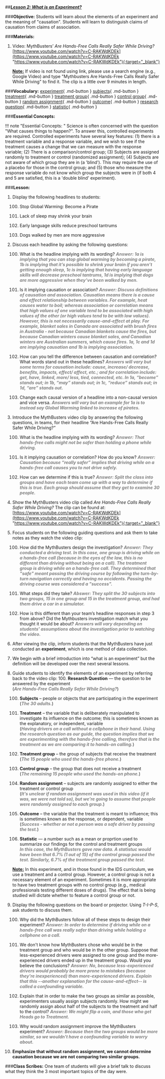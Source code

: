 ##***<u>Lesson 2: What is an Experiment?</u>***

###**Objective:**
Students will learn about the elements of an experiment and the meaning of "causation". Students will
learn to distinguish claims of causation from claims of association.

###**Materials:**
1. Video: MythBusters’ *Are Hands-Free Calls Really Safer While Driving?* <br> [https://www.youtube.com/watch?v=C-RAKWdKDEk](https://www.youtube.com/watch?v=C-RAKWdKDEk "https://www.youtube.com/watch?v=C-RAKWdKDEk"){:target="_blank"}

    **<u>Note:</u>** If video is not found using link, please use a search engine (e.g., Google Video) and type "Mythbusters Are Hands-Free Calls Really Safer While Driving" to find it. The clip is a little over 9 minutes in length.

###**Vocabulary:**
[experiment](../../vocabulary/unit3/#experiment "one method of data collection; something that can be repeated that has a set of possible results"){ .md-button }
[subjects](../../vocabulary/unit3/#subjects "people or objects that are participating in the experiment"){ .md-button }
[treatment](../../vocabulary/unit3/#treatment "the variable that is deliberately manipulated to investigate its influence on the outcome; this is sometimes known as the explanatory, or independent, variable "){ .md-button }
[treatment group](../../vocabulary/unit3/#treatment-group "the group of subjects that receive the treatment"){ .md-button }
[control group](../../vocabulary/unit3/#control-group "the group that does not receive a treatment"){ .md-button }
[random assignment](../../vocabulary/unit3/#random-assignment "subjects are randomly assigned to either the treatment or control group"){ .md-button }
[outcome](../../vocabulary/unit3/#outcome "the variable that the treatment is meant to influence; this is sometimes known as the response, or dependent, variable"){ .md-button }
[research question](../../vocabulary/unit3/#research-question "the question to be answered by the experiment"){ .md-button }
[statistic](../../vocabulary/unit3/#statistic "a term used for numbers that summarize a sample"){ .md-button }

###**Essential Concepts:**

!!! note "Essential Concepts: "
    Science is often concerned with the question "What causes things to happen?". To
    answer this, controlled experiments are required. Controlled experiments have several key features: (1)
    there is a treatment variable and a response variable, and we wish to see if the treatment causes a
    change that we can measure with the response variable; (2) There is a comparison/control group; (3)
    Subjects are assigned randomly to treatment or control (randomized assignment); (4) Subjects are not
    aware of which group they are in (a 'blind'). This may require the use of a placebo for those in the control
    group; and (5) those who measure the response variable do not know which group the subjects were in (if
    both 4 and 5 are satisfied, this is a 'double blind' experiment).

###**Lesson:**
1. Display the following headlines to students:

    100. Stop Global Warming: Become a Pirate

    100. Lack of sleep may shrink your brain

    100. Early language skills reduce preschool tantrums

    100. Dogs walked by men are more aggressive

2. Discuss each headline by asking the following questions:

    100. What is the headline implying with its wording? <span style="color:grey">***Answer: 1a is implying that you can stop global
    warming by becoming a pirate, 1b is implying that it’s possible to shrink your brain
    if you aren’t getting enough sleep, 1c is implying that having early language skills
    will decrease preschool tantrums, 1d is implying that dogs are more aggressive
    when they’ve been walked by men.***</span>

    100. Is it implying causation or association? <span style="color:grey">***Answer: Discuss definitions of causation and
    association. Causation means there is a cause and effect relationship between
    variables. For example, heat causes water to boil; whereas association or
    correlation means that high values of one variable tend to be associated with high
    values of the other (or high values tend to be with low values). However, this is not
    necessarily cause-and-effect at play. For example, blanket sales in Canada are
    associated with brush fires in Australia - not because Canadian blankets cause the
    fires, but because Canadian winters cause blanket sales, and Canadian winters are
    Australian summers, which cause fires. 1a, 1c and 1d are implying causation and
    1b is implying association.***</span>
    
    100. How can you tell the difference between causation and correlation? What words stand
    out in these headlines? <span style="color:grey">***Answers will vary but some terms for causation include:
    cause, increase/ decrease, benefits, impacts, effect/ affect, etc.; and for correlation
    include: get, have, linked, more/ less, tied, connected, etc. In 1a, “become” stands
    out; in 1b, “may” stands out; in 1c, “reduce” stands out; in 1d, “are” stands out.***</span>
    
    100. Change each causal version of a headline into a non-causal version and vice versa.
    <span style="color:grey">***Answers will vary but an example for 1a is to instead say Global Warming linked to
    increase of pirates.***</span>

3. Introduce the MythBusters video clip by answering the following questions, in teams, for their
headline “Are Hands-Free Calls Really Safer While Driving?”

    100. What is the headline implying with its wording? <span style="color:grey">***Answer: That hands-free calls might not be safer than holding a phone while driving.***</span>

    100. Is it implying causation or correlation? How do you know? <span style="color:grey">***Answer: Causation because
    “really safer” implies that driving while on a hands-free call causes you to not drive safely.***</span>

    100. How can we determine if this is true? <span style="color:grey">***Answer: Split the class into groups and have each team
    come up with a way to determine if this is true. Each group should assume that
    they get to examine 30 people.***</span>

4. Show the MythBusters video clip called *Are Hands-Free Calls Really Safer While Driving?* The clip can be found at: <br> [https://www.youtube.com/watch?v=C-RAKWdKDEk](https://www.youtube.com/watch?v=C-RAKWdKDEk "https://www.youtube.com/watch?v=C-RAKWdKDEk"){:target="_blank"}

5. Focus students on the following guiding questions and ask them to take notes as they watch the video clip:

    100. How did the MythBusters design the investigation? <span style="color:grey">***Answer: They conducted a driving test. In this case, one group is driving while on a hands-free call (because in the eyes of the law, this is no different than driving without being on a call). The treatment group is driving while on a hands-free call. They determined that "safe" meant passing the driving course by following the turn-by-turn navigation correctly and having no accidents. Passing the driving course was considered a "success".***</span>

    100. What steps did they take? <span style="color:grey">***Abswer: They split the 30 subjects into two groups, 15 in one group and 15 in the treatment group, and had them drive a car in a simulator.***</span>

    100. How is this different than your team’s headline responses in step 3 from above? Did the Mythbusters investigation match what you thought it would be about? <span style="color:grey">***Answers will vary depending on students' assumptions about the investigation prior to watching the video.***</span>

6. After viewing the clip, inform students that the MythBusters have just conducted an **experiment**,
which is one method of data collection.

7. We begin with a brief introduction into “what is an experiment” but the definition will be developed
over the next several lessons.

8. Guide students to identify the elements of an experiment by referring back to the video clip:
    100. **Research Question** — the question to be answered by the experiment <br>(<span style="color:grey">***Are Hands-Free Calls Really Safer While Driving?***</span>)

    100. **Subjects** – people or objects that are participating in the experiment <br>(<span style="color:grey">***The 30 adults.***</span>)

    100. **Treatment** – the variable that is deliberately manipulated to investigate its influence on the outcome; this is sometimes known as the explanatory, or independent, variable <br>(<span style="color:grey">***Having drivers on a call without a cellphone in their hand. Using the research question as our guide, the question implies that we are experimenting with the hands-free calling, therefore that is the treatment as we are comparing it to hands-on calling.***</span>)

    100. **Treatment group** – the group of subjects that receive the treatment <br>(<span style="color:grey">***The 15 people who used the hands-free phone.***</span>)

    100. **Control group** – the group that does not receive a treatment <br>(<span style="color:grey">***The remaining 15 people who used the hands-on phone.***</span>)

    100. **Random assignment** – subjects are randomly assigned to either the treatment or control
    group <br>(<span style="color:grey">***It's unclear if random assignment was used in this video (if it was, we were not told so), but we're going to assume that people were randomly assigned to each group.***</span>)
    
    100. **Outcome** – the variable that the treatment is meant to influence; this is sometimes known as the response, or dependent, variable <br>(<span style="color:grey">***Success - whether or not a person was a safe driver by passing the test.***</span>)
    
    100. **Statistic** — a number such as a mean or proprtion used to summarize our findings for the control and treatment groups <br> <span style="color:grey">***In this case, the MythBusters gave raw data. A statistuc would have been that 6.7% (1 out of 15) of the control group passed the test. Similarly, 6.7% of the treatment group passed the test.***</span>
    
    **<u>Note:</u>** In this experiment, and in those found in the IDS curriculum, we use a treatment and a
    control group. However, a control group is not a necessary element of an experiment. Sometimes
    it is more appropriate to have two treatment groups with no control group (e.g., medical
    professionals testing different doses of drugs). The effect that is being studied will dictate whether
    to feature a control group or not.

9. Display the following questions on the board or projector. Using *T-I-P-S*, ask students to discuss
them.

    100. Why did the MythBusters follow all of these steps to design their experiment? <span style="color:grey">***Answer: In order to determine if driving while on a hands-free call was really safer than driving while holding a cellphone on a call.***</span>

    100. We don't know how MythBusters chose who would be in the treatment group and who
    would be in the other group. Suppose that less-experienced drivers were assigned to one group and the more-experienced drivers ended up in the treatment group. Would you believe the conclusions? <span style="color:grey">***Answer: No, because less-experienced drivers would probably be more prone to mistakes (because they're inexperienced) than more-experienced drivers. Explain that this --another explanation for the cause-and-effect--
    is called a confounding variable.***</span>
    
    100. Explain that in order to make the two groups as similar as possible, experimenters
    usually assign subjects randomly. How might we randomly assign about half of the
    subjects to the treatment and half to the control? <span style="color:grey">***Answer: We might flip a coin, and those who
    get Heads go to Treatment.***</span>
    
    100. Why would random assignment improve the MythBusters experiment? <span style="color:grey">***Answer: Because then the two
    groups would be more similar, so we wouldn't have a confounding variable to
    worry about.***</span>

10. **Emphasize that without random assignment, we cannot determine causation because we
are not comparing two similar groups.**

###**Class Scribes:**
One team of students will give a brief talk to discuss what they think the 3 most important topics of the
day were.

